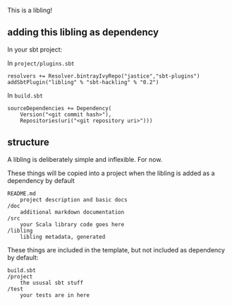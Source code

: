 This is a libling!

## adding this libling as dependency

In your sbt project:

In `project/plugins.sbt`

    resolvers += Resolver.bintrayIvyRepo("jastice","sbt-plugins")
    addSbtPlugin("libling" % "sbt-hackling" % "0.2")

In `build.sbt`

    sourceDependencies += Dependency(
        Version("<git commit hash>"), 
        Repositories(uri("<git repository uri>")))

## structure

A libling is deliberately simple and inflexible. For now.

These things will be copied into a project when the libling is added as a dependency by default

    README.md
        project description and basic docs
    /doc
        additional markdown documentation
    /src
        your Scala library code goes here
    /libling
        libling metadata, generated
    
These things are included in the template, but not included as dependency by default:

    build.sbt
    /project
        the ususal sbt stuff
    /test
        your tests are in here
    
